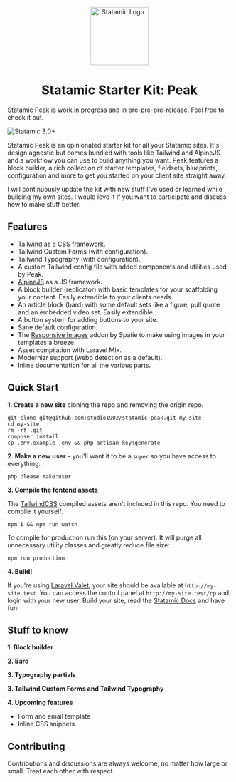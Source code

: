 <p align="center"><img src="https://cdn.studio1902.nl/assets/statamic-peak/peak-logo.svg" width="130" alt="Statamic Logo" /></p>
<h1 align="center">
  Statamic Starter Kit: Peak
</h1>

Statamic Peak is work in progress and in pre-pre-pre-release. Feel free to check it out.

![Statamic 3.0+](https://img.shields.io/badge/Statamic-3.0+-FF269E?style=for-the-badge&link=https://statamic.com)

 Statamic Peak is an opinionated starter kit for all your Statamic sites. It's design agnostic but comes bundled with tools like Tailwind and AlpineJS and a workflow you can use to build anything you want. Peak features a block builder, a rich collection of starter templates, fieldsets, blueprints, configuration and more to get you started on your client site straight away.

 I will continuously update the kit with new stuff I've used or learned while building my own sites. I would love it if you want to participate and discuss how to make stuff better. 

## Features
- [Tailwind](https://tailwindcss.com) as a CSS framework.
- Tailwind Custom Forms (with configuration).
- Tailwind Typography (with configuration).
- A custom Tailwind config file with added components and utilities used by Peak. 
- [AlpineJS](https://github.com/alpinejs/alpine/) as a JS framework.
- A block builder (replicator) with basic templates for your scaffolding your content. Easily extendible to your clients needs. 
- An article block (bard) with some default sets like a figure, pull quote and an embedded video set. Easily extendible.
- A button system for adding buttons to your site.
- Sane default configuration.
- The [Responsive Images](https://github.com/spatie/statamic-responsive-images) addon by Spatie to make using images in your templates a breeze.
- Asset compilation with Laravel Mix.
- Modernizr support (webp detection as a default).
- Inline documentation for all the various parts.

## Quick Start

**1. Create a new site** cloning the repo and removing the origin repo.

```
git clone git@github.com:studio1902/statamic-peak.git my-site
cd my-site
rm -rf .git
composer install
cp .env.example .env && php artisan key:generate
```

**2. Make a new user** – you'll want it to be a `super` so you have access to everything.

```
php please make:user
```

**3. Compile the fontend assets** 

The [TailwindCSS](https://tailwindcss.com/) compiled assets aren't included in this repo. You need to compile it yourself.

```
npm i && npm run watch
```

To compile for production run this (on your server). It will purge all unnecessary utility classes and greatly reduce file size:
```
npm run production
```

**4. Build!**

If you're using [Laravel Valet](https://laravel.com/docs/valet), your site should be available at `http://my-site.test`. You can access the control panel at `http://my-site.test/cp` and login with your new user. Build your site, read the [Statamic Docs](https://statamic.dev) and have fun!

## Stuff to know

**1. Block builder**

**2. Bard**

**3. Typography partials**

**3. Tailwind Custom Forms and Tailwind Typography**

**4. Upcoming features**

* Form and email template
* Inline CSS snippets



## Contributing

Contributions and discussions are always welcome, no matter how large or small. Treat each other with respect.
